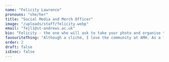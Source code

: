 ```yaml
---
name: "Felicity Lawrence"
pronouns: "she/her"
title: "Social Media and Merch Officer"
image: "/uploads/staff/felicity.webp"
email: "fejl1@st-andrews.ac.uk"
bio: "Felicity - the one who will ask to take your photo and organise the gorgeous merch you will wear."
favouriteThing: "Although a cliché, I love the community at AMH. As a fresher I have felt so welcomed from the day I moved in!"
order: 2
draft: false
isExec: false
---
```

